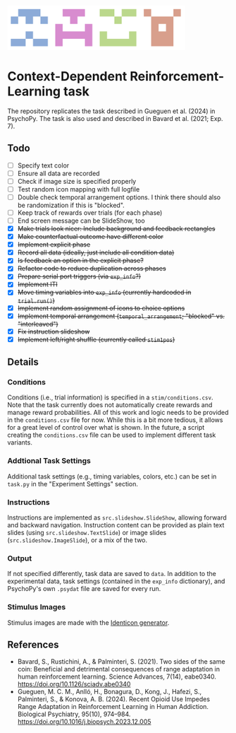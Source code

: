 <img src="stim/images/10.png" alt="Reinforcement" width="20%" height="auto"><img src="stim/images/9.png" alt="Learning" width="20%" height="auto"><img src="stim/images/1.png" alt="Is" width="20%" height="auto"><img src="stim/images/4.png" alt="Fun" width="20%" height="auto">

# Context-Dependent Reinforcement-Learning task

The repository replicates the task described in Gueguen et al. (2024) in PsychoPy. The task is also used and described in Bavard et al. (2021; Exp. 7).

## Todo

- [ ] Specify text color
- [ ] Ensure all data are recorded
- [ ] Check if image size is specified properly
- [ ] Test random icon mapping with full logfile
- [ ] Double check temporal arrangement options. I think there should also be randomization if this is "blocked".
- [ ] Keep track of rewards over trials (for each phase)
- [ ] End screen message can be SlideShow, too
- [x] ~~Make trials look nicer: Include background and feedback rectangles~~
- [x] ~~Make counterfactual outcome have different color~~
- [x] ~~Implement explicit phase~~
- [x] ~~Record all data (ideally, just include all condition data)~~
- [x] ~~Is feedback an option in the explicit phase?~~
- [x] ~~Refactor code to reduce duplication across phases~~
- [x] ~~Prepare serial port triggers (via `exp_info`?)~~
- [x] ~~Implement ITI~~
- [x] ~~Move timing variables into `exp_info` (currently hardcoded in `trial.run()`)~~
- [x] ~~Implement random assignment of icons to choice options~~
- [x] ~~Implement temporal arrangement (`temporal_arrangement`; "blocked" vs. "interleaved")~~
- [x] ~~Fix instruction slideshow~~
- [x] ~~Implement left/right shuffle (currently called `stim1pos`)~~

## Details

### Conditions

Conditions (i.e., trial information) is specified in a  `stim/conditions.csv`.  
Note that the task currently does not automatically create rewards and manage reward probabilities. All of this work and logic needs to be provided in the `conditions.csv` file for now. While this is a bit more tedious, it allows for a great level of control over what is shown. In the future, a script creating the `conditions.csv` file can be used to implement different task variants.

### Addtional Task Settings

Additional task settings (e.g., timing variables, colors, etc.) can be set in `task.py` in the "Experiment Settings" section.

### Instructions

Instructions are implemented as `src.slideshow.SlideShow`, allowing forward and backward navigation. Instruction content can be provided as plain text slides (using `src.slideshow.TextSlide`) or image slides (`src.slideshow.ImageSlide`), or a mix of the two.

### Output

If not specified differently, task data are saved to `data`. In addition to the experimental data, task settings (contained in the `exp_info` dictionary), and PsychoPy's own `.psydat` file are saved for every run.

### Stimulus Images

Stimulus images are made with the [Identicon generator](http://identicon.net/).

## References

- Bavard, S., Rustichini, A., & Palminteri, S. (2021). Two sides of the same coin: Beneficial and detrimental consequences of range adaptation in human reinforcement learning. Science Advances, 7(14), eabe0340. https://doi.org/10.1126/sciadv.abe0340
- Gueguen, M. C. M., Anlló, H., Bonagura, D., Kong, J., Hafezi, S., Palminteri, S., & Konova, A. B. (2024). Recent Opioid Use Impedes Range Adaptation in Reinforcement Learning in Human Addiction. Biological Psychiatry, 95(10), 974–984. https://doi.org/10.1016/j.biopsych.2023.12.005
